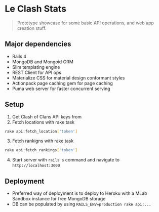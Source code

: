 # Le Clash Stats
> Prototype showcase for some basic API operations, and web app creation stuff.

## Major dependencies
* Rails 4
* MongoDB and Mongoid ORM
* Slim templating engine
* REST Client for API ops
* Materialize CSS for material design conformant styles
* Actionpack page caching gem for page caching
* Puma web server for faster concurrent serving

## Setup

1. Get Clash of Clans API keys from
2. Fetch locations with rake task

```sh
rake api:fetch_location['token']
```

3. Fetch rankigns with rake task

```sh
rake api:fetch_rankings['token']
```

4. Start server with `rails s` command and navigate to `http://localhost:3000`

## Deployment

* Preferred way of deployment is to deploy to Heroku with a MLab Sandbox instance for free MongoDB storage
* DB can be populated by using `RAILS_ENV=production rake api:...`
